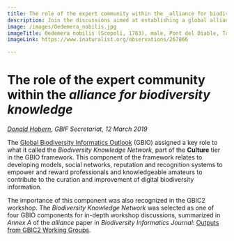 ```yaml
---
title: The role of the expert community within the _alliance for biodiversity knowledge_
description: Join the discussions aimed at establishing a global alliance for biodiversity knowledge
image: /images/Oedemera_nobilis.jpg
imageTitle: Oedemera nobilis (Scopoli, 1763), male, Pont del Diable, Tarragona, Spain, 14 May 2013. Photo by Donald Hobern CC BY 4.0.
imageLink: https://www.inaturalist.org/observations/267866

---
```

# The role of the expert community within the _alliance for biodiversity knowledge_
_[Donald Hobern](mailto:dhobern@gbif.org), GBIF Secretariat, 12 March 2019_

The [Global Biodiversity Informatics Outlook](https://www.biodiversityinformatics.org/en/gbio/) (GBIO) assigned a key role to what it called the _Biodiversity Knowledge Network_, part of the **Culture** tier in the GBIO framework. This component of the framework relates to developing models, social networks, reputation and recognition systems to empower and reward professionals and knowledgeable amateurs to contribute to the curation and improvement of digital biodiversity information. 

The importance of this component was also recognized in the GBIC2 workshop. The _Biodiversity Knowledge Network_ was selected as one of four GBIO components for in-depth workshop discussions, summarized in _Annex A_ of the _alliance_ paper in _Biodiversity Informatics Journal_: [Outputs from GBIC2 Working Groups](https://doi.org/10.3897/BDJ.7.e33679.suppl1).
